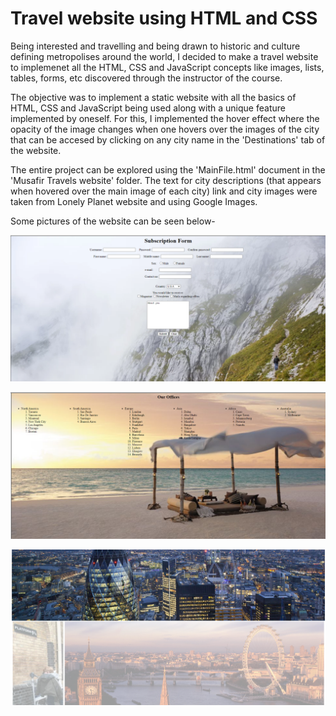 # Travel website using HTML and CSS
Being interested and travelling and being drawn to historic and culture defining metropolises around the world, I decided to make a travel website to implemenet
all the HTML, CSS and JavaScript concepts like images, lists, tables, forms, etc discovered through the instructor of the course. 

The objective was to implement a static website with all the basics of HTML, CSS and JavaScript being used along with a unique feature implemented by oneself. For this, I implemented the hover effect where the 
opacity of the image changes when one hovers over the images of the city that can be accesed by clicking on any city name in the 'Destinations' tab of the website. 

The entire project can be explored using the 'MainFile.html' document in the 'Musafir Travels website' folder. The text for city descriptions (that appears when hovered 
over the main image of each city) link and city images were taken from Lonely Planet website and using Google Images.

Some pictures of the website can be seen below-

<p align="center">
  <img src="images/form.PNG">
</p>
<p align="center">
  <img src="images/lists.PNG">
</p>
<p align="center">
  <img src="images/city.PNG">
</p>
